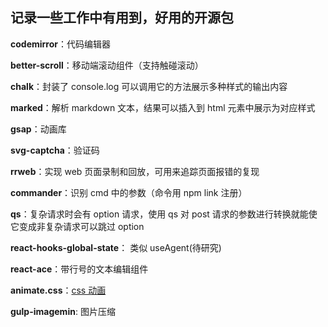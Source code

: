 ## 记录一些工作中有用到，好用的开源包

**codemirror**：代码编辑器

**better-scroll**：移动端滚动组件（支持触碰滚动）

**chalk**：封装了 console.log 可以调用它的方法展示多种样式的输出内容

**marked**：解析 markdown 文本，结果可以插入到 html 元素中展示为对应样式

**gsap**：动画库

**svg-captcha**：验证码

**rrweb**：实现 web 页面录制和回放，可用来追踪页面报错的复现

**commander**：识别 cmd 中的参数（命令用 npm link 注册）

**qs**：复杂请求时会有 option 请求，使用 qs 对 post 请求的参数进行转换就能使它变成非复杂请求可以跳过 option

**react-hooks-global-state**： 类似 useAgent(待研究)

**react-ace**：带行号的文本编辑组件

**animate.css**：[css 动画](https://animate.style/)

**gulp-imagemin**: 图片压缩
